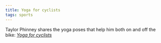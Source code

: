 ```yaml
---
title: Yoga for cyclists
tags: sports
---
```

Taylor Phinney shares the yoga poses that help him both on and off the bike: [<cite>Yoga for cyclists</cite>](https://www.skratchlabs.com/blogs/life-skills/yoga-for-cyclists-with-taylor-phinney)